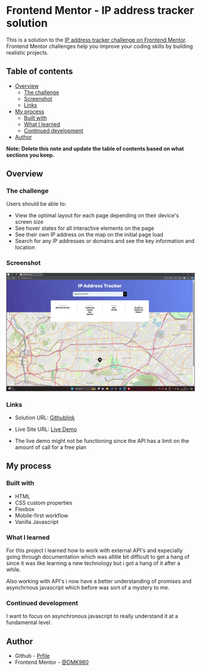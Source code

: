 # Frontend Mentor - IP address tracker solution

This is a solution to the [IP address tracker challenge on Frontend Mentor](https://www.frontendmentor.io/challenges/ip-address-tracker-I8-0yYAH0). Frontend Mentor challenges help you improve your coding skills by building realistic projects. 

## Table of contents

- [Overview](#overview)
  - [The challenge](#the-challenge)
  - [Screenshot](#screenshot)
  - [Links](#links)
- [My process](#my-process)
  - [Built with](#built-with)
  - [What I learned](#what-i-learned)
  - [Continued development](#continued-development)
- [Author](#author)


**Note: Delete this note and update the table of contents based on what sections you keep.**

## Overview

### The challenge

Users should be able to:

- View the optimal layout for each page depending on their device's screen size
- See hover states for all interactive elements on the page
- See their own IP address on the map on the initial page load
- Search for any IP addresses or domains and see the key information and location

### Screenshot

![Screenshot](./images/Screenshot%20(65).png)

### Links

- Solution URL: [Githublink](https://dmk980.github.io/ip-address-tracker/)
- Live Site URL: [Live Demo](https://ip-address-tracker-o1t3kqwqw-dmk980s-projects.vercel.app/)

- The live demo might not be functioning since the API has a limit on the amount of call for a free plan

## My process

### Built with

- HTML
- CSS custom properties
- Flexbox
- Mobile-first workflow
- Vanilla Javascript

### What I learned

For this project i learned how to work with external API's and expecially going through documentation which was allitle bit difficult to get a hang of since it was like learning a new technology but i got a hang of it after a while. 

Also working with API's i now have a better understanding of promises and asynchrnous javascript which before was sort of a mystery to me. 

### Continued development

I want to focus on asynchronous javascript to really understand it at a fundamental level.

## Author

- Github - [Prfile](https://github.com/DMK980)
- Frontend Mentor - [@DMK980](https://www.frontendmentor.io/profile/DMK980)

